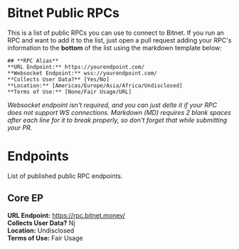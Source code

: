 # Bitnet Public RPCs
This is a list of public RPCs you can use to connect to Bitnet. If you run an RPC and want to add it to the list, just open a pull request adding your RPC's information to the **bottom** of the list using the markdown template below:
```
## **RPC Alias**
**URL Endpoint:** https://yourendpoint.com/  
**Websocket Endpoint:** wss://yourendpoint.com/  
**Collects User Data?** [Yes/No]  
**Location:** [Americas/Europe/Asia/Africa/Undisclosed]  
**Terms of Use:** [None/Fair Usage/URL]
```
*Websocket endpoint isn't required, and you can just delte it if your RPC does not support WS connections. Markdown (MD) requires 2 blank spaces after each line for it to break properly, so don't forget that while submitting your PR.*

# Endpoints
List of published public RPC endpoints.

## Core EP
**URL Endpoint:** https://rpc.bitnet.money/  
**Collects User Data?** Nj  
**Location:** Undisclosed  
**Terms of Use:** Fair Usage